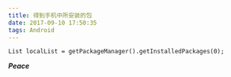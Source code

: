 ```yaml
---
title: 得到手机中所安装的包
date: 2017-09-10 17:50:35
tags: Android
---
```


`
List localList = getPackageManager().getInstalledPackages(0);
`

***Peace***